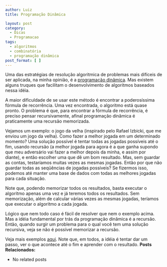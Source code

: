 ```yaml
---
author: Luiz
title: Programação Dinâmica

layout: post
category:
  - Dicas
  - Programacao
tags:
  - algoritmos
  - combinatória
  - programação dinâmica
post_format: [ ]
---
```

Uma das estratégias de resolução algoritmica de problemas mais difíceis de ser aplicada, na minha opinião, é a [programação dinâmica][1]. Mas existem alguns truques que facilitam o desenvolvimento de algoritmos baseados nessa idéia.

A maior dificuldade de se usar este método é encontrar a poderosíssima fórmula de recorrência. Uma vez encontrada, o algoritmo está quase pronto. O problema é que, para encontrar a fórmula de recorrência, é preciso pensar recursivamente, afinal programação dinâmica é praticamente uma recursão memorizada.

Vejamos um exemplo: o jogo da velha (inspirado pelo Rafael Izbicki, que me enviou um jogo da velha). Como fazer a melhor jogada em um determinado momento? Uma solução possível é tentar todas as jogadas possíveis até o fim, usando recursão (a melhor jogada para agora é a que ganha supondo que meu adversário vai fazer a melhor depois da minha, e assim por diante), e então escolher uma que dê um bom resultado. Mas, sem guardar as contas, testaríamos muitas vezes as mesmas jogadas. Então por que não guardar todas as seqüências de jogadas possíveis? Se fizermos isso, podemos até manter uma base de dados com todas as melhores jogadas para cada situação.

Note que, podendo memorizar todos os resultados, basta executar o algoritmo apenas uma vez e já teremos todos os resultados. Sem memorização, além de calcular várias vezes as mesmas jogadas, teríamos que executar o algoritmo a cada jogada.

Lógico que nem todo caso é fácil de resolver que nem o exemplo acima. Mas a idéia fundamental por trás da programação dinâmica é a recursão. Então, quando surgir um problema para o qual você tem uma solução recursiva, veja se não é possível memorizar a recursão.

Veja mais exemplos [aqui][2]. Note que, em todos, a idéia é tentar dar um passo, ver o que acontece até o fim e aprender com o resultado. 
**Posts Relacionados:** 
*   No related posts












 [1]: http://pt.wikipedia.org/wiki/Programa%C3%A7%C3%A3o_din%C3%A2mica
 [2]: http://vidageek.net/wp-content/uploads/2008/02/progdin.pdf "Programação Dinâmica"






